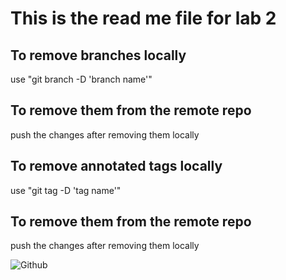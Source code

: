 # This is the read me file for lab 2

## To remove branches locally

use "git branch -D 'branch name'"

## To remove them from the remote repo

push the changes after removing them locally

## To remove annotated tags locally

use "git tag -D 'tag name'"

## To remove them from the remote repo

push the changes after removing them locally


![Github](https://www.bleepstatic.com/content/hl-images/2022/04/08/GitHub__headpic.jpg)
